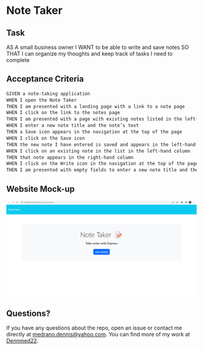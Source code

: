 # Note Taker 

## Task

AS A small business owner
I WANT to be able to write and save notes
SO THAT I can organize my thoughts and keep track of tasks I need to complete

## Acceptance Criteria

```md
GIVEN a note-taking application
WHEN I open the Note Taker
THEN I am presented with a landing page with a link to a note page
WHEN I click on the link to the notes page
THEN I am presented with a page with existing notes listed in the left-hand column, plus empty fields to enter a new note title and the note’s text in the right-hand column
WHEN I enter a new note title and the note’s text
THEN a Save icon appears in the navigation at the top of the page
WHEN I click on the Save icon
THEN the new note I have entered is saved and appears in the left-hand column with the other existing notes
WHEN I click on an existing note in the list in the left-hand column
THEN that note appears in the right-hand column
WHEN I click on the Write icon in the navigation at the top of the page
THEN I am presented with empty fields to enter a new note title and the note’s text in the right-hand column
```

## Website Mock-up

![alt text](note-taker.png)

## Questions?

If you have any questions about the repo, open an issue or contact me directly at medrano.dennis@yahoo.com. You can find more of my work at [Dennmed22](https://github.com/Dennmed22/).